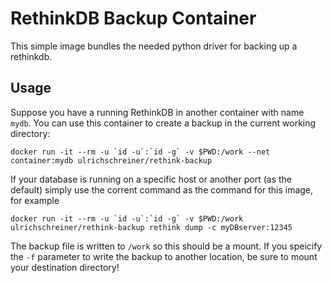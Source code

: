 # RethinkDB Backup Container

This simple image bundles the needed python driver for backing up a rethinkdb.

## Usage

Suppose you have a running RethinkDB in another container with name `mydb`. You
can use this container to create a backup in the current working directory:
```
docker run -it --rm -u `id -u`:`id -g` -v $PWD:/work --net container:mydb ulrichschreiner/rethink-backup
```

If your database is running on a specific host or another port (as the default)
simply use the corrent command as the command for this image, for example
```
docker run -it --rm -u `id -u`:`id -g` -v $PWD:/work ulrichschreiner/rethink-backup rethink dump -c myDBserver:12345
```

The backup file is written to `/work` so this should be a mount. If you speicify
the `-f` parameter to write the backup to another location, be sure to mount your
destination directory!
